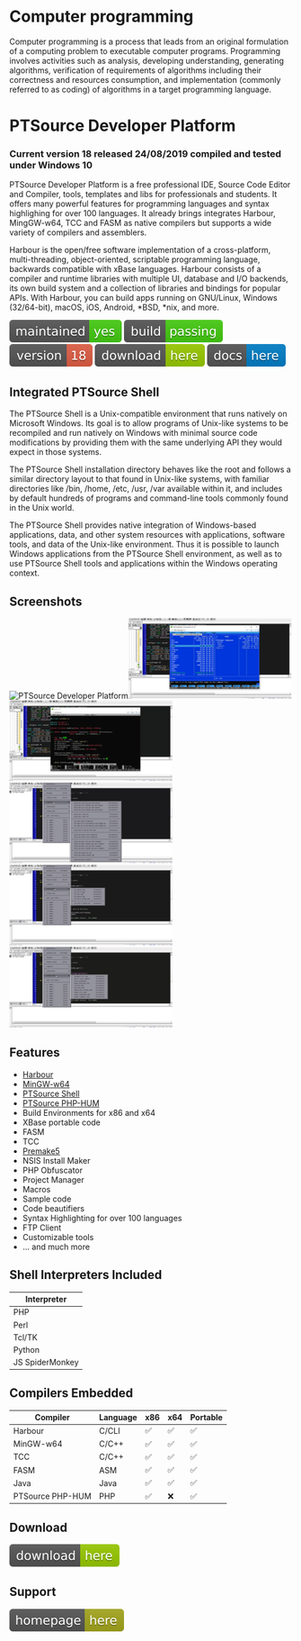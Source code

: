 # Computer programming

Computer programming is a process that leads from an original formulation of a computing problem to executable computer programs. Programming involves activities such as analysis, developing understanding, generating algorithms, verification of requirements of algorithms including their correctness and resources consumption, and implementation (commonly referred to as coding) of algorithms in a target programming language.

# PTSource Developer Platform
### Current version 18 released 24/08/2019 compiled and tested under Windows 10

PTSource Developer Platform is a free professional IDE, Source Code Editor and Compiler, tools, templates and  libs for professionals and students. It offers many powerful features for programming languages and syntax highlighing for over 100 languages. It already brings integrates Harbour, MingGW-w64, TCC and FASM as native compilers but supports a wide variety of compilers and assemblers.

Harbour is the open/free software implementation of a cross-platform, multi-threading, object-oriented, scriptable programming language, backwards compatible with xBase languages. Harbour consists of a compiler and runtime libraries with multiple UI, database and I/O backends, its own build system and a collection of libraries and bindings for popular APIs. With Harbour, you can build apps running on GNU/Linux, Windows (32/64-bit), macOS, iOS, Android, *BSD, *nix, and more.

[![Maintenance](/images/maintained.svg)]() [![Travis](/images/rust.svg)]()  [![You can download here.](/images/version-18-red.svg)](https://wiki.ptsource.eu/software/downloads)  [![You can download here.](/images/download-here-green.svg)](https://wiki.ptsource.eu/software/downloads) [![Help here.](/images/docs-here-blue.svg)](https://wiki.ptsource.eu/software/platform/start)

## Integrated PTSource Shell

The PTSource Shell is a Unix-compatible environment that runs natively on Microsoft Windows. Its goal is to allow programs of Unix-like systems to be recompiled and run natively on Windows with minimal source code modifications by providing them with the same underlying API they would expect in those systems.

The PTSource Shell installation directory behaves like the root and follows a similar directory layout to that found in Unix-like systems, with familiar directories like /bin, /home, /etc, /usr, /var available within it, and includes by default hundreds of programs and command-line tools commonly found in the Unix world.

The PTSource Shell provides native integration of Windows-based applications, data, and other system resources with applications, software tools, and data of the Unix-like environment. Thus it is possible to launch Windows applications from the PTSource Shell environment, as well as to use PTSource Shell tools and applications within the Windows operating context.

## Screenshots

![PTSource Developer Platform](https://raw.githubusercontent.com/ptsource/Developer-Platform/master/images/01.PNG)![PTSource Developer Platform](https://raw.githubusercontent.com/ptsource/Developer-Platform/master/images/02.PNG)![PTSource Developer Platform](https://raw.githubusercontent.com/ptsource/Developer-Platform/master/images/03.PNG)
![PTSource Developer Platform](https://raw.githubusercontent.com/ptsource/Developer-Platform/master/images/04.PNG)![PTSource Developer Platform](https://raw.githubusercontent.com/ptsource/Developer-Platform/master/images/05.PNG)![PTSource Developer Platform](https://raw.githubusercontent.com/ptsource/Developer-Platform/master/images/06.PNG)

## Features 

* [Harbour](https://harbour.github.io/)
* [MinGW-w64](http://mingw-w64.org/)
* [PTSource Shell](https://wiki.ptsource.eu/software/platform/shell)
* [PTSource PHP-HUM](https://wiki.ptsource.eu/software/phphum/start)
* Build Environments for x86 and x64
* XBase portable code
* FASM
* TCC
* [Premake5](https://github.com/premake/premake-core)
* NSIS Install Maker
* PHP Obfuscator
* Project Manager
* Macros
* Sample code
* Code beautifiers
* Syntax Highlighting for over 100 languages
* FTP Client
* Customizable tools
* ... and much more

## Shell Interpreters Included

| Interpreter  | 
| ------------- | 
| PHP | 
| Perl | 
| Tcl/TK | 
| Python | 
| JS SpiderMonkey |

## Compilers Embedded

| Compiler  | Language | x86 |  x64 | Portable |
| ------------- | ------------- | ------------- | ------------- | ------------- |
| Harbour | C/CLI | :white_check_mark: | :white_check_mark: | :white_check_mark: |
| MinGW-w64 |  C/C++ | :white_check_mark: |  :white_check_mark: | :white_check_mark: |
| TCC |  C/C++  | :white_check_mark: |  :white_check_mark: | :white_check_mark: |
| FASM |  ASM  | :white_check_mark: |  :white_check_mark: | :white_check_mark: |
| Java |  Java  | :white_check_mark: |  :white_check_mark: | :white_check_mark: |
| PTSource PHP-HUM |  PHP  | :white_check_mark: |  :x: | :white_check_mark: |

## Download

[![You can download here.](/images/download-here-green.svg)](https://wiki.ptsource.eu/software/downloads)

## Support

[![Visit homepage.](/images/homepage-here-yellowgreen.svg)](https://wiki.ptsource.eu/)
